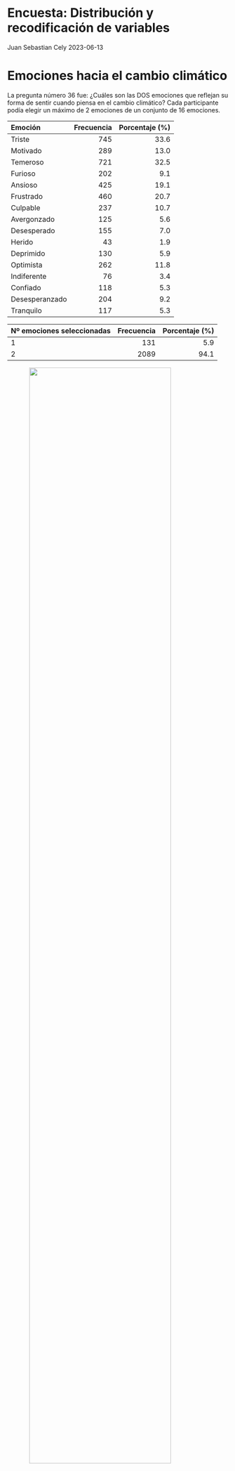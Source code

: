 Encuesta: Distribución y recodificación de variables
================
Juan Sebastian Cely
2023-06-13

# Emociones hacia el cambio climático

La pregunta número 36 fue: ¿Cuáles son las DOS emociones que reflejan su
forma de sentir cuando piensa en el cambio climático? Cada participante
podía elegir un máximo de 2 emociones de un conjunto de 16 emociones.

| Emoción        | Frecuencia | Porcentaje (%) |
|:---------------|-----------:|---------------:|
| Triste         |        745 |           33.6 |
| Motivado       |        289 |           13.0 |
| Temeroso       |        721 |           32.5 |
| Furioso        |        202 |            9.1 |
| Ansioso        |        425 |           19.1 |
| Frustrado      |        460 |           20.7 |
| Culpable       |        237 |           10.7 |
| Avergonzado    |        125 |            5.6 |
| Desesperado    |        155 |            7.0 |
| Herido         |         43 |            1.9 |
| Deprimido      |        130 |            5.9 |
| Optimista      |        262 |           11.8 |
| Indiferente    |         76 |            3.4 |
| Confiado       |        118 |            5.3 |
| Desesperanzado |        204 |            9.2 |
| Tranquilo      |        117 |            5.3 |

| Nº emociones seleccionadas | Frecuencia | Porcentaje (%) |
|:---------------------------|-----------:|---------------:|
| 1                          |        131 |            5.9 |
| 2                          |       2089 |           94.1 |

<img src="./figuresvariable emociones hacia cambio climático-1.png" width="80%" style="display: block; margin: auto;" />

## Variable “Emociones hacia el cambio climático” Recodificada

El conjunto de 16 emociones fue agrupado en tres niveles: Con
Eco-ansiedad, emociones ambivalentes y/o neutrales, y emociones
negativas.

| Eco_ansiedad        | Frecuencia | Porcentaje (%) |
|:--------------------|-----------:|---------------:|
| Con eco-ansiedad    |       1581 |           71.2 |
| Ambivalente/Neutral |        385 |           17.3 |
| Sin eco-ansiedad    |        254 |           11.4 |

<img src="./figuresvariable emo recodificada-1.png" width="80%" style="display: block; margin: auto;" />

## Variable “Emociones hacia el cambio climático” Recodificada Opción 2

El conjunto de 16 emociones fue agrupado en tres niveles: Con
Eco-ansiedad paralizante, con eco-ansiedad práctica, y ausencia de
eco-ansiedad.

| Eco-anxiety | Frecuencia | Porcentaje (%) |
|:------------|-----------:|---------------:|
| Paralyzing  |       1614 |           72.7 |
| Practical   |        309 |           13.9 |
| Absent      |        297 |           13.4 |

<img src="./figuresvariable emo recodificada 2-1.png" width="80%" style="display: block; margin: auto;" />

## Variable “Emociones hacia el cambio climático” Recodificada Opción 3

El conjunto de 16 emociones fue agrupado en cuatro niveles: Con
Eco-ansiedad fuertemente paralizante, con eco-ansiedad paralizante, con
eco-ansiedad práctica, y ausencia de eco-ansiedad.

| Eco-anxiety       | Frecuencia | Porcentaje (%) |
|:------------------|-----------:|---------------:|
| Absent            |        297 |           13.4 |
| Paralyzing        |       1173 |           52.8 |
| Practical         |        309 |           13.9 |
| Strong Paralyzing |        441 |           19.9 |

<img src="./figuresvariable emo recodificada 3-1.png" width="80%" style="display: block; margin: auto;" />

# Zona de residencia

Al inicio de la encuesta se clasificó a los participantes en dos
distintas categorías según su lugar de residencia. Estas fueron
categorías son: “Urbana ciudades” y “Municipios rurales dispersos”.

| Zona de Residencia           | Frecuencia | Porcentaje (%) |
|:-----------------------------|-----------:|---------------:|
| Municipios rurales dispersos |        210 |            9.5 |
| Urbana ciudades              |       2010 |           90.5 |

<img src="./figuresvariable zone-1.png" width="80%" style="display: block; margin: auto;" />

# Sexo

La pregunta número 1 pedía a cada participante indicar su sexo.

| Sexo   | Frecuencia | Porcentaje (%) |
|:-------|-----------:|---------------:|
| Hombre |       1115 |           50.2 |
| Mujer  |       1105 |           49.8 |

<img src="./figuresvariable sexo-1.png" width="80%" style="display: block; margin: auto;" />

# Edad

La pregunta número 2 fue: ¿Cuántos años tiene? Todos los participantes
debían tener 18 años o más y no más de 32 años.

| Edad | Porcentaje (%) |
|:-----|---------------:|
| 18   |            7.1 |
| 19   |            5.9 |
| 20   |            5.5 |
| 21   |            5.6 |
| 22   |            6.1 |
| 23   |            5.8 |
| 24   |            6.1 |
| 25   |            6.9 |
| 26   |            5.9 |
| 27   |            5.3 |
| 28   |            5.9 |
| 29   |            5.3 |
| 30   |           10.1 |
| 31   |            5.9 |
| 32   |           12.5 |

<img src="./figuresvariable edad-1.png" width="80%" style="display: block; margin: auto;" />

## Variable “Edad” Recodificada

El rango de edad permitido para los participantes fue separado en 4
distintos grupos: “De 18 a 20 años”, “De 21 a 24 años”, “De 25 a 29
años”, y “De 30 a 32 años”.

| Rango de edad   | Frecuencia | Porcentaje (%) |
|:----------------|-----------:|---------------:|
| De 18 a 20 años |        412 |           18.6 |
| De 21 a 24 años |        524 |           23.6 |
| De 25 a 29 años |        651 |           29.3 |
| De 30 a 32 años |        633 |           28.5 |

<img src="./figuresvariable edad recodificada-1.png" width="80%" style="display: block; margin: auto;" />

# Estrato

La pregunta número 3 fue: En el recibo de la luz de su domicilio, ¿qué
estrato sale reportado? Todos los participantes debían indicar su
estrato de acuerdo a la clasificación del Departamento de Planeación
Nacional que va desde 1 hasta 6.

| Estrato | Frecuencia | Porcentaje (%) |
|:--------|-----------:|---------------:|
| 1       |        423 |           19.1 |
| 2       |        674 |           30.4 |
| 3       |        697 |           31.4 |
| 4       |        232 |           10.5 |
| 5       |        130 |            5.9 |
| 6       |         64 |            2.9 |

<img src="./figuresvariable estrato-1.png" width="80%" style="display: block; margin: auto;" />

## Variable “Estrato” Recodificada

La variable “Estrato” fue recodificada en tres distintos grupos: Estrato
“Bajo”, que incluye los estratos 1 y 2; Estrato “Medio”, que incluye los
estratos 3 y 4, y Estrato “Alto”, que incluye los estratos 5 y 6.

| Estrato | Frecuencia | Porcentaje (%) |
|:--------|-----------:|---------------:|
| Bajo    |       1097 |           49.4 |
| Medio   |        929 |           41.8 |
| Alto    |        194 |            8.7 |

<img src="./figuresvariable estrato recodificada-1.png" width="80%" style="display: block; margin: auto;" />

# Etnia

La pregunta número 5 fue:De acuerdo con su cultura, etnia o rasgos
físicos, ¿usted se reconoce como:…? El participante debía elegir una
opción de las 6 incluidas.

| Etnia          | Frecuencia | Porcentaje (%) |
|:---------------|-----------:|---------------:|
| Indígena       |         36 |            1.6 |
| Gitana(o) Rrom |          4 |            0.2 |
| Raizal         |          7 |            0.3 |
| Palenquera(o)  |          2 |            0.1 |
| Afro           |        136 |            6.1 |
| Ninguna        |       2035 |           91.7 |

<img src="./figuresvariable etnia-1.png" width="80%" style="display: block; margin: auto;" />

## Variable “Etnia” Recodificada

La variable “Etnia” fue recodificada en dos distintos niveles que
distinguen si la persona se reconoce como perteneciente a alguna de las
etnias incluidas o no.

| ¿Pertenece a alguna etnia? | Frecuencia | Porcentaje (%) |
|:---------------------------|-----------:|---------------:|
| No                         |       2035 |           91.7 |
| Sí                         |        185 |            8.3 |

<img src="./figuresvariable etnia recodificada-1.png" width="80%" style="display: block; margin: auto;" />

# Nivel educativo

La pregunta número 6 fue: ¿Cuál es el nivel educativo más alto alcanzado
por usted?

| Educación           | Frecuencia | Porcentaje (%) |
|:--------------------|-----------:|---------------:|
| Básica Primaria     |         56 |            2.5 |
| Básica Secundaria   |        164 |            7.4 |
| Secundaria Completa |       1014 |           45.7 |
| Técnico o Tecnólogo |        577 |           26.0 |
| Pregrado            |        346 |           15.6 |
| Posgrado            |         63 |            2.8 |

<img src="./figuresvariable nivel educativo-1.png" width="80%" style="display: block; margin: auto;" />

## Variable “Nivel educativo” Recodificada

La variable “Nivel educativo” fue recodificada en dos distintos niveles
que distinguen si la persona completó o no estudios de educación
superior.

| ¿Educación superior? | Frecuencia | Porcentaje (%) |
|:---------------------|-----------:|---------------:|
| No                   |       1811 |           81.6 |
| Sí                   |        409 |           18.4 |

<img src="./figuresvariable nivel educativo recodificada-1.png" width="80%" style="display: block; margin: auto;" />

# Hijos

La pregunta número 9 fue: ¿Usted tiene hijos?

| ¿Tiene Hijos? | Frecuencia | Porcentaje (%) |
|:--------------|-----------:|---------------:|
| Sí            |        935 |           42.1 |
| No            |       1285 |           57.9 |

<img src="./figuresvariable hijos-1.png" width="80%" style="display: block; margin: auto;" />

# Ideología política

La pregunta número 11 fue: Ubique su posición ideológica, en una escala
de 1 a 6 donde 1 es una posición de izquierda y 6 es una posición de
derecha.

| Ideología política | Frecuencia | Porcentaje (%) |
|:-------------------|-----------:|---------------:|
| Izquierda Fuerte   |        262 |           11.8 |
| Izquierda          |        286 |           12.9 |
| Centro Izquierda   |        801 |           36.1 |
| Centro Derecha     |        448 |           20.2 |
| Derecha            |        211 |            9.5 |
| Derecha Fuerte     |        212 |            9.5 |

<img src="./figuresvariable ideología política-1.png" width="80%" style="display: block; margin: auto;" />

## Variable “Ideología política” Recodificada

La variable “Ideología política” fue recodificada en tres distintos
niveles que distinguen si la persona se considera de izquierda, de
centro, o de derecha.

| Ideología política | Frecuencia | Porcentaje (%) |
|:-------------------|-----------:|---------------:|
| Derecha            |        423 |           19.1 |
| Centro             |       1249 |           56.3 |
| Izquierda          |        548 |           24.7 |

<img src="./figuresvariable ideología política recodificada-1.png" width="80%" style="display: block; margin: auto;" /><img src="./figuresvariable ideología política recodificada-2.png" width="80%" style="display: block; margin: auto;" />

# Medios de información

La pregunta número 12 fue: ¿Cómo se informa usted de los temas del país?
El participante podía elegir tantas opciones como quisiera.

| Medio          | Frecuencia | Proporción (%) |
|:---------------|-----------:|---------------:|
| Televisión     |       1396 |           62.9 |
| Radio          |        455 |           20.5 |
| Prensa impresa |        264 |           11.9 |
| Digital        |        468 |           21.1 |
| Redes Sociales |       1603 |           72.2 |
| Otro           |         21 |            0.9 |

| Nº medios seleccionados | Frecuencia | Porcentaje (%) |
|:------------------------|-----------:|---------------:|
| 1                       |        865 |           39.0 |
| 2                       |        925 |           41.7 |
| 3                       |        280 |           12.6 |
| 4                       |         98 |            4.4 |
| 5                       |         52 |            2.3 |

<img src="./figuresvariable medios-1.png" width="80%" style="display: block; margin: auto;" />

## Medios de información por separado

Se exploró cada uno de los medios de información por separado para
determinar el porcentaje de los participantes de utilizaba cada uno de
estos.
<img src="./figuresloop medios de información-1.png" width="80%" style="display: block; margin: auto;" /><img src="./figuresloop medios de información-2.png" width="80%" style="display: block; margin: auto;" /><img src="./figuresloop medios de información-3.png" width="80%" style="display: block; margin: auto;" /><img src="./figuresloop medios de información-4.png" width="80%" style="display: block; margin: auto;" /><img src="./figuresloop medios de información-5.png" width="80%" style="display: block; margin: auto;" /><img src="./figuresloop medios de información-6.png" width="80%" style="display: block; margin: auto;" />

# Confianza hacia figuras e instituciones

La pregunta número 17 fue: De las siguientes instituciones y figuras,
¿en cuáles confía? Los participantes debían responder para cada una de
las 22 figuras e instituciones incluidas si confiaban en esta o no, o si
no tenían conocimiento sobre esta.

| Institución o figura                       |   Sí |   No | No la conoce | No aplica |
|:-------------------------------------------|-----:|-----:|-------------:|----------:|
| Universidades Públicas                     | 62.3 | 34.6 |          3.2 |       0.0 |
| Universidades Privadas                     | 55.4 | 41.1 |          3.5 |       0.0 |
| La Iglesia católica                        | 47.6 | 49.6 |          2.8 |       0.0 |
| Las Fuerzas Militares                      | 43.5 | 53.4 |          3.2 |       0.0 |
| Registraduría                              | 38.2 | 58.1 |          3.8 |       0.0 |
| Defensoría del Pueblo                      | 37.9 | 55.6 |          6.5 |       0.0 |
| Alcaldía municipal                         | 33.1 | 64.0 |          2.9 |       0.0 |
| Jurados de Votación                        | 31.0 | 62.7 |          6.3 |       0.0 |
| Fiscalía General de la Nación              | 30.0 | 66.3 |          3.7 |       0.0 |
| Policía Nacional de Colombia               | 30.0 | 67.9 |          2.1 |       0.0 |
| Líderes religiosos cristianos No católicos | 28.0 | 64.6 |          7.4 |       0.0 |
| Procuraduría General de la Nación          | 26.1 | 65.4 |          8.6 |       0.0 |
| Sindicatos                                 | 25.3 | 63.8 |         10.9 |       0.0 |
| Contraloría General de la República        | 25.0 | 66.0 |          9.0 |       0.0 |
| Consejo Nacional Electoral                 | 23.8 | 68.6 |          7.6 |       0.0 |
| Gobernación departamental                  | 23.1 | 49.1 |          3.3 |      24.5 |
| Congreso de la República                   | 19.6 | 75.8 |          4.5 |       0.0 |
| Presidencia de Colombia                    | 19.3 | 78.1 |          2.6 |       0.0 |
| Partidos políticos                         | 16.0 | 79.2 |          4.8 |       0.0 |

<img src="./figuresconfianza en figuras e instituciones-1.png" width="80%" style="display: block; margin: auto;" />

| Categoría    | Frecuencia | Porcentaje (%) |
|:-------------|-----------:|---------------:|
| Sí           |      13654 |           32.4 |
| No           |      25835 |           61.2 |
| No la conoce |       2147 |            5.1 |
| No aplica    |        544 |            1.3 |

## Confianza en figuras e instituciones agrupadas

Algunas de las instituciones y figuras se reunieron en dos variables
diferentes de acuerdo a cierta categoría que las encerraba. Así, la
primera variable corresponde a la confianza frente a instituciones cuyos
cargos son de eleccióm popular. La segunda variable corresponde a la
confianza frente a universidades, ya sean públicas o privadas.
<img src="./figuresvariable medida de confianza-1.png" width="80%" style="display: block; margin: auto;" /><img src="./figuresvariable medida de confianza-2.png" width="80%" style="display: block; margin: auto;" />

# Asociarse a organizaciones ambientales

La pregunta número 18 fue: ¿Usted qué está dispuesto a hacer para
aportar/solucionar los problemas del país? Dentro de las opciones
incluidas, la número 7 correspondía a la opción “Asociarme en
organizaciones ambientales” la cual fue elegida de forma independiente
por su relevancia para el proyecto.

| ¿Se asociaría? | Frecuencia | Porcentaje (%) |
|:---------------|-----------:|---------------:|
| Sí             |       1274 |           57.4 |
| No             |        946 |           42.6 |

<img src="./figuresvariable asociarse a organizaciones ambientales-1.png" width="80%" style="display: block; margin: auto;" />

# Emociones hacia respuesta del gobierno frente al cambio climático

La pregunta número 34 fue: “En una escala de 1 a 6, donde 1 es MUY POCO
y 6 es MUY FUERTE, Cuando usted piensa en cómo el gobierno está
respondiendo al cambio climático se siente:”. El participante debía dar
una respuesta para cada una de las 10 emociones incluidas.

| Emoción       | Muy poco |    2 |    3 |    4 |    5 | Muy fuerte |
|:--------------|---------:|-----:|-----:|-----:|-----:|-----------:|
| Abandonado    |     13.8 | 15.2 | 25.9 | 19.2 | 13.6 |       12.2 |
| Angustiado    |      9.7 | 15.3 | 24.4 | 21.3 | 16.8 |       12.6 |
| Avergonzado   |     15.8 | 15.6 | 27.2 | 20.9 | 10.5 |       10.0 |
| Enojado       |     11.8 | 15.1 | 27.3 | 20.3 | 13.5 |       11.9 |
| Esperanzado   |     20.4 | 18.0 | 26.5 | 19.8 | 10.4 |        5.0 |
| Menospreciado |     16.8 | 17.1 | 30.2 | 18.1 |  9.7 |        8.2 |
| Protegido     |     29.4 | 20.0 | 28.2 | 14.3 |  5.1 |        2.9 |
| Temeroso      |     11.2 | 14.4 | 26.3 | 21.6 | 14.5 |       12.0 |
| Tranquilo     |     27.6 | 18.7 | 23.5 | 15.5 | 10.6 |        4.0 |
| Valorado      |     21.8 | 24.6 | 29.4 | 15.3 |  6.1 |        2.7 |

| Categoría  | Frecuencia | Porcentaje (%) |
|:-----------|-----------:|---------------:|
| Muy poco   |       3957 |           17.8 |
| 2          |       3866 |           17.4 |
| 3          |       5971 |           26.9 |
| 4          |       4138 |           18.6 |
| 5          |       2459 |           11.1 |
| Muy fuerte |       1809 |            8.1 |

## Creación de una medida de negatividad emocional hacia las acciones del gobierno frente al cambio climático

La creación de la medida de negatividad emocional hacia las acciones del
gobierno frente al cambio climático corresponde a la suma de las
emociones negativas menos la suma de las emociones positivas. Al valor
total, tras realizar la resta, se le suma un valor de 19 para que el
rango de la medida de negatividad vaya desde 1 hasta 51.

<img src="./figuresvariable medida negatividad emocional gobierno-1.png" width="80%" style="display: block; margin: auto;" />

# Impacto de actores frente al cambio climático

La pregunta número 35 fue: En una escala de 1 a 6, donde 1 es MUY
NEGATIVO y 6 es MUY POSITIVO, ¿cómo cree usted que impactan los
siguientes actores en el cambio climático? EL participante debía
responder a cada uno de los 14 actores incluidos.

| Actor                          | Muy negativo |    2 |    3 |    4 |    5 | Muy positivo | No sabe |
|:-------------------------------|-------------:|-----:|-----:|-----:|-----:|-------------:|--------:|
| Activistas                     |         14.1 | 12.5 | 20.5 | 21.1 | 14.7 |         11.1 |     5.9 |
| Campesinos                     |          5.4 |  6.1 | 15.0 | 20.8 | 20.5 |         23.4 |     8.8 |
| Científicos                    |          4.5 |  4.9 | 15.0 | 18.6 | 21.8 |         25.6 |     9.5 |
| Defensores de Derechos humanos |          9.0 | 10.1 | 20.8 | 23.3 | 16.9 |         13.5 |     6.4 |
| Feministas                     |         18.4 | 14.8 | 24.3 | 17.5 | 11.0 |          7.7 |     6.4 |
| Fuerza pública                 |         27.5 | 14.8 | 20.7 | 17.1 |  9.6 |          4.9 |     5.5 |
| Gobierno local                 |         20.2 | 17.2 | 23.0 | 18.5 | 11.1 |          6.7 |     3.4 |
| Gobierno nacional              |         22.3 | 18.0 | 22.3 | 17.4 | 10.0 |          6.4 |     3.5 |
| Grupos al margen de la ley     |         33.8 | 16.7 | 16.4 | 14.1 |  9.0 |          3.8 |     6.2 |
| Grupos religiosos              |         19.3 | 15.2 | 21.2 | 19.3 | 12.6 |          7.3 |     5.0 |
| Líderes ambientales            |          3.9 |  5.0 | 14.3 | 19.1 | 21.0 |         28.1 |     8.6 |
| Líderes comunitarios           |          8.2 | 11.9 | 21.0 | 22.0 | 15.4 |         14.9 |     6.6 |
| Políticos                      |         30.6 | 18.8 | 18.2 | 14.2 |  9.1 |          5.1 |     3.9 |
| Profesores                     |          5.2 |  7.7 | 18.8 | 21.9 | 21.3 |         19.8 |     5.2 |

| Categoría    | Frecuencia | Porcentaje (%) |
|:-------------|-----------:|---------------:|
| Muy negativo |       4937 |           15.9 |
| 2            |       3857 |           12.4 |
| 3            |       6030 |           19.4 |
| 4            |       5881 |           18.9 |
| 5            |       4531 |           14.6 |
| Muy positivo |       3959 |           12.7 |
| No sabe      |       1885 |            6.1 |

## Impacto de actores relevantes en el cambio climático Recodificada

Fueron elegidos los actores considerados como más relevantes frente al
fenómeno del cambio climático. Para cada uno se exploró su distribución
en relación a su impacto sobre el cambio climático. Los valores
negativos representan un impacto negativo, y los valores positivos un
impacto positivo. La escala va desde -3 hasta 3.

<img src="./figuresplot cientificos-1.png" width="80%" style="display: block; margin: auto;" />

<img src="./figuresplot activistas-1.png" width="80%" style="display: block; margin: auto;" />

<img src="./figuresplot religious groups-1.png" width="80%" style="display: block; margin: auto;" />

<img src="./figuresplot politicians-1.png" width="80%" style="display: block; margin: auto;" />

# Pensamientos sobre el cambio climático

La pregunta número 37 fue: “De las siguientes opciones, el cambio
climático me hace pensar que:”. Los participantes podían elegir un
máximo de 3 opciones dentro de los 15 pensamientos incluidos.

| Pensamiento                    | Frecuencia | Porcentaje (%) |
|:-------------------------------|-----------:|---------------:|
| Fracaso humanidad              |        559 |           25.2 |
| Futuro aterrador               |        839 |           37.8 |
| No me afecta                   |        178 |            8.0 |
| Humanidad condenada            |        392 |           17.7 |
| Generación sin oportunidades   |        676 |           30.5 |
| Destruye lo que valoro         |        558 |           25.1 |
| Seguridad amenazada            |        353 |           15.9 |
| No tener hijos                 |        346 |           15.6 |
| La Humanidad lo superará       |        179 |            8.1 |
| Proceso natural                |        137 |            6.2 |
| Avances nos salvarán           |        256 |           11.5 |
| Oportunidad para valorar       |        461 |           20.8 |
| Coordinación mundial salvación |        158 |            7.1 |
| Castigo Dios                   |         78 |            3.5 |
| Dios nos salvará               |         96 |            4.3 |

| Nº pensamientos seleccionados | Frecuencia |
|:------------------------------|-----------:|
| 1                             |        302 |
| 2                             |        790 |
| 3                             |       1128 |

<img src="./figuresvariable pensamientos hacia cambio climático-1.png" width="80%" style="display: block; margin: auto;" />

## Variable “Pensamientos sobre cambio climático” Recodificada

La variable “Pensamientos sobre cambio climático” fue recodificada en
tres distintos niveles que distinguen si frente al cambio climático la
persona tiene exclusivamente pensamientos negativos, si tiene
pensamientos ambivalentes o neutrales, y si tiene pensamientos
exclusivamente positivos.

| Pensamiento            | Frecuencia | Porcentaje (%) |
|:-----------------------|-----------:|---------------:|
| Negativos              |       1125 |           50.7 |
| Ambivalentes/Neutrales |        951 |           42.8 |
| Positivos              |        144 |            6.5 |

<img src="./figuresvariable pensamientos negativos cambio climático-1.png" width="80%" style="display: block; margin: auto;" />

# Impacto acciones en su comodidad

La pregunta número 38 fue: En una escala de 1 a 6, donde 1 es MUY
NEGATIVAMENTE y 6 es MUY POSITIVAMENTE, ¿Cómo cree que las siguientes
acciones afectarían A SU COMODIDAD? El participante debía dar una
respuesta para cada una de las 10 acciones incluidas.

| Acción                   | Muy negativo |    2 |    3 |    4 |    5 | Muy positivo |
|:-------------------------|-------------:|-----:|-----:|-----:|-----:|-------------:|
| Bici caminar             |          3.7 |  7.3 | 16.9 | 22.6 | 18.4 |         31.2 |
| Bombillos ahorradores    |          2.0 |  4.5 | 12.1 | 16.5 | 19.4 |         45.5 |
| Compra local             |          4.5 |  8.1 | 24.5 | 25.0 | 15.1 |         22.7 |
| No carro                 |         12.7 | 13.5 | 28.2 | 21.4 | 11.4 |         12.9 |
| Plantar árbol            |          1.4 |  2.7 | 10.0 | 16.6 | 18.6 |         50.8 |
| Prohibir bolsas          |          4.5 |  7.4 | 20.0 | 20.3 | 16.9 |         30.9 |
| Reducir aire calefacción |          4.5 |  6.4 | 21.6 | 23.3 | 17.0 |         27.3 |
| Reducir electrónicos     |          5.6 |  9.4 | 23.2 | 24.4 | 16.0 |         21.4 |
| Un hijo menos            |          7.2 |  8.6 | 22.0 | 23.0 | 15.0 |         24.3 |
| Vegetariano vegano       |         10.0 | 13.4 | 26.0 | 23.0 | 12.3 |         15.4 |

| Categoría    | Frecuencia | Porcentaje (%) |
|:-------------|-----------:|---------------:|
| Muy negativo |       1238 |            5.6 |
| 2            |       1804 |            8.1 |
| 3            |       4543 |           20.5 |
| 4            |       4795 |           21.6 |
| 5            |       3553 |           16.0 |
| Muy positivo |       6267 |           28.2 |

## Creación de una medida del impacto positivo de ciertas acciones en la comodidad

Se creó una medida que promedia los valores asignados a cada una de las
acciones individuales y se les restó un valor igual a la mediana de los
valores que era posible elegir, lo que es igual a 3.5. Con esto la
medida se convirtió en una escala que va desde -2.5 hasta 2.5.
<img src="./figuresvariable medida impacto acciones comodidad-1.png" width="80%" style="display: block; margin: auto;" />

# Impacto acciones en cambio climático

La pregunta número 39 fue: En una escala de 1 a 6, donde 1 es MUY
NEGATIVAMENTE y 6 es MUY POSITIVAMENTE, ¿Cómo cree que las siguientes
acciones afectarían AL CAMBIO CLIMÁTICO? El participante debía dar una
respuesta para cada una de las 10 acciones incluidas.

| Acción                   | Muy negativo |   2 |    3 |    4 |    5 | Muy positivo |
|:-------------------------|-------------:|----:|-----:|-----:|-----:|-------------:|
| Bici caminar             |          1.4 | 3.0 | 10.4 | 16.4 | 18.6 |         50.3 |
| Bombillos ahorradores    |          1.0 | 3.3 | 10.5 | 14.7 | 17.7 |         52.7 |
| Compra local             |          2.1 | 4.2 | 17.4 | 21.9 | 21.0 |         33.4 |
| No carro                 |          3.8 | 4.3 | 16.1 | 16.5 | 19.8 |         39.5 |
| Plantar árbol            |          0.6 | 2.9 |  8.1 | 13.2 | 16.5 |         58.7 |
| Prohibir bolsas          |          2.3 | 3.2 | 11.5 | 15.7 | 20.5 |         46.9 |
| Reducir aire calefacción |          1.5 | 3.0 | 12.2 | 19.1 | 20.3 |         43.9 |
| Reducir electrónicos     |          1.3 | 3.3 | 13.3 | 20.2 | 21.5 |         40.4 |
| Un hijo menos            |          4.0 | 5.5 | 15.5 | 20.2 | 19.0 |         35.9 |
| Vegetariano vegano       |          3.9 | 6.5 | 19.5 | 23.8 | 17.1 |         29.2 |

| Categoría    | Frecuencia | Porcentaje (%) |
|:-------------|-----------:|---------------:|
| Muy negativo |        484 |            2.2 |
| 2            |        871 |            3.9 |
| 3            |       2985 |           13.4 |
| 4            |       4034 |           18.2 |
| 5            |       4258 |           19.2 |
| Muy positivo |       9568 |           43.1 |

## Creación de una medida del impacto de ciertas acciones en el cambio climático

Se creó una medida que promedia los valores asignados a cada una de las
acciones individuales y se les restó un valor igual a la mediana de los
valores que era posible elegir, lo que es igual a 3.5. Con esto la
medida se convirtió en una escala que va desde -2.5 hasta 2.5.
<img src="./figuresvariable medida impacto acciones cambio climático-1.png" width="80%" style="display: block; margin: auto;" />

# Origen del cambio climático

La pregunta número 40 fue: Indíqueme su apreciación en cuanto al origen
del cambio climático actual, en una escala de 1 a 10, donde 1 es 100%
debido a causas naturales y 10 es 100% debido a actividades humanas.

| Origen cambio climático | Frecuencia | Porcentaje (%) |
|:------------------------|-----------:|---------------:|
| 1                       |         21 |            0.9 |
| 2                       |         23 |            1.0 |
| 3                       |         28 |            1.3 |
| 4                       |         50 |            2.3 |
| 5                       |        187 |            8.4 |
| 6                       |        209 |            9.4 |
| 7                       |        305 |           13.7 |
| 8                       |        344 |           15.5 |
| 9                       |        282 |           12.7 |
| 10                      |        771 |           34.7 |

<img src="./figuresvariable origen cambio climático-1.png" width="80%" style="display: block; margin: auto;" />

## Variable “Origen del cambio climático” Recodificada

La variable “Origen del cambio climático” fue recodificada en dos
niveles que distinguen si la persona cree que en mayor grado el cambio
climático tiene causas naturales o si considera que en mayor grado es
causado por actividades humanas.

| Origen cambio climático | Frecuencia | Porcentaje (%) |
|:------------------------|-----------:|---------------:|
| Causas humanas          |       1911 |           86.1 |
| Causas naturales        |        309 |           13.9 |

<img src="./figuresvariable origen del cambio climático recodificada-1.png" width="80%" style="display: block; margin: auto;" />

# Mayor contribución al cambio climático

La pregunta número 41 fue: En su opinión, ¿cuál de los siguientes
factores a nivel global tiene la mayor contribución al cambio climático
actualmente? El participante debía elegir una única opción dentro de los
4 factores incluidos.

| Factor                        | Frecuencia | Porcentaje (%) |
|:------------------------------|-----------:|---------------:|
| Agricultura y ganadería       |        239 |           10.8 |
| Quema de combustibles fósiles |        744 |           33.5 |
| Deforestación                 |       1155 |           52.0 |
| Volcanes y/o actividad solar  |         82 |            3.7 |

<img src="./figuresvariable contribución factores al cambio climático-1.png" width="80%" style="display: block; margin: auto;" />

## Variable “Mayor contribución al cambio climático” Recodificada

La variable “Mayor contribución al cambio climático” fue recodificada en
dos distintos niveles que distinguen si la persona respondió
correctamente que la quema de combustibles fósiles es el factor que más
contribuye al cambio climático.

| Respuesta  | Frecuencia | Porcentaje (%) |
|:-----------|-----------:|---------------:|
| Correcta   |        744 |           33.5 |
| Incorrecta |       1476 |           66.5 |

<img src="./figuresvariable contribución factores recodificada-1.png" width="80%" style="display: block; margin: auto;" />
